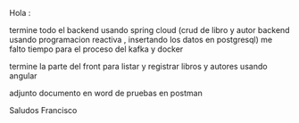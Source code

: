 Hola :

termine todo el backend usando spring cloud (crud de libro y autor  backend usando programacion reactiva , insertando los datos en postgresql)
me falto tiempo para el proceso del kafka y docker

termine la parte del front para listar y registrar libros y autores usando angular

adjunto documento en word de pruebas en postman

Saludos
Francisco

